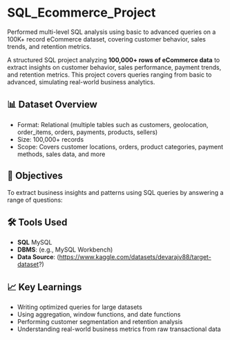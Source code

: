 # SQL_Ecommerce_Project
Performed multi-level SQL analysis using basic to advanced queries on a 100K+ record eCommerce dataset, covering customer behavior, sales trends, and retention metrics.

A structured SQL project analyzing **100,000+ rows of eCommerce data** to extract insights on customer behavior, sales performance, payment trends, and retention metrics. This project covers queries ranging from basic to advanced, simulating real-world business analytics.


## 📊 Dataset Overview

- Format: Relational (multiple tables such as customers, geolocation, order_items, orders, payments, products, sellers)
- Size: 100,000+ records
- Scope: Covers customer locations, orders, product categories, payment methods, sales data, and more

## 📌 Objectives

To extract business insights and patterns using SQL queries by answering a range of questions:

## 🛠️ Tools Used

- **SQL**  MySQL
- **DBMS**: (e.g., MySQL Workbench)
- **Data Source**: (https://www.kaggle.com/datasets/devarajv88/target-dataset?)

## 📈 Key Learnings

- Writing optimized queries for large datasets  
- Using aggregation, window functions, and date functions  
- Performing customer segmentation and retention analysis  
- Understanding real-world business metrics from raw transactional data  


